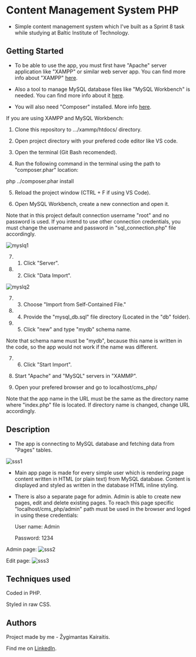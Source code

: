# Content Management System PHP

* Simple content management system which I've built as a Sprint 8 task while studying at Baltic Institute of Technology.

## Getting Started

* To be able to use the app, you must first have "Apache" server application like "XAMPP" or similar web server app. You can find more info about "XAMPP" [here](https://www.apachefriends.org/).

* Also a tool to manage MySQL database files like "MySQL Workbench" is needed. You can find more info about it [here](https://www.mysql.com/products/workbench/).

* You will also need "Composer" installed. More info [here](https://getcomposer.org/download/).

If you are using XAMPP and MySQL Workbench:

1. Clone this repository to .../xammp/htdocs/ directory.

2. Open project directory with your prefered code editor like VS code.

3. Open the terminal (Git Bash recomended).

4. Run the following command in the terminal using the path to "composer.phar" location: 

php ../composer.phar install

5. Reload the project window (CTRL + F if using VS Code).

6. Open MySQL Workbench, create a new connection and open it. 

Note that in this project default connection username "root" and no password is used. If you intend to use other connection credentials, you must change the username and password in "sql_connection.php" file accordingly.

![myslq1](https://user-images.githubusercontent.com/97868964/174650299-175d5750-3320-4959-884b-852b3b081c61.png)

7. 1. Click "Server".

7. 2. Click "Data Import".

![myslq2](https://user-images.githubusercontent.com/97868964/174650486-1d827643-ce70-42a9-ae1b-0dfde3400082.png)

7. 3. Choose "Import from Self-Contained File."

7. 4. Provide the "mysql_db.sql" file directory (Located in the "db" folder).

7. 5. Click "new" and type "mydb" schema name.

Note that schema name must be "mydb", because this name is written in the code, so the app would not work if the name was different.

7. 6. Click "Start Import".

8. Start "Apache" and "MySQL" servers in "XAMMP".

9. Open your prefered browser and go to localhost/cms_php/ 

Note that the app name in the URL must be the same as the directory name where "index.php" file is located. If directory name is changed, change URL accordingly. 


## Description

* The app is connecting to MySQL database and fetching data from "Pages" tables. 

![sss1](https://user-images.githubusercontent.com/97868964/177287102-59fd1a44-ee22-4096-9516-f0b6af524300.png)

* Main app page is made for every simple user which is rendering page content written in HTML (or plain text) from MySQL database. Content is displayed and styled as written in the database HTML inline styling.

* There is also a separate page for admin. Admin is able to create new pages, edit and delete existing pages. To reach this page specific "localhost/cms_php/admin" path must be used in the browser and loged in using these credentials:

  User name: Admin

  Password: 1234 

Admin page:
![sss2](https://user-images.githubusercontent.com/97868964/177287242-5b664c59-f7d7-42df-b5ca-eee035d9cc36.png)

Edit page:
![sss3](https://user-images.githubusercontent.com/97868964/177287598-53f7c346-0d2d-4f00-8b5c-787a8b58c490.png)


## Techniques used

Coded in PHP.

Styled in raw CSS.


## Authors

Project made by me - Žygimantas Kairaitis. 

Find me on [LinkedIn](https://www.linkedin.com/in/%C5%BEygimantas-kairaitis-018a86193/).
